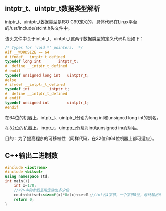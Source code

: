 

## intptr_t、uintptr_t数据类型解析

intptr_t、uintptr_t数据类型是ISO C99定义的，具体代码在Linux平台的/usr/include/stdint.h头文件中。

该头文件中关于intptr_t、uintptr_t这两个数据类型的定义代码片段如下：

```c++
/* Types for `void *' pointers.  */
#if __WORDSIZE == 64
# ifndef __intptr_t_defined
typedef long int		intptr_t;
#  define __intptr_t_defined
# endif
typedef unsigned long int	uintptr_t;
#else
# ifndef __intptr_t_defined
typedef int			intptr_t;
#  define __intptr_t_defined
# endif
typedef unsigned int		uintptr_t;
#endif
```

在64位的机器上，intptr_t、uintptr_t分别为long int和unsigned long int的别名。

在32位的机器上，intptr_t、uintptr_t分别为int和unsigned int的别名。

目的：为了提高程序的可移植性（同样代码，在32位和64位机器上都可适应）。

## C++输出二进制数

```c++
#include <iostream>
#include <bitset>
using namespace std;
int main(){
	int x=178;
	//<?>中的参数是指定输出多少位 
	cout<<bitset<sizeof(x)*8>(x)<<endl;//int占4字节，一个字节8位，最终输出的是32个0或1
	return 0;
}
```

